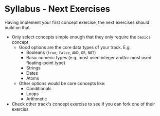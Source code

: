 # Syllabus - Next Exercises

Having implement your first concept exercise, the next exercises should build on that.

- Only select concepts simple enough that they only require the `basics` concept
  - Good options are the core data types of your track. E.g.
    - Booleans (`true`, `false`, `AND`, `OR`, `NOT`)
    - Basic numeric types (e.g. most used integer and/or most used floating-point type)
    - Strings
    - Dates
    - Atoms
  - Other options would be core concepts like:
    - Conditionals
    - Loops
    - Arithmetic
- Check other track's concept exercise to see if you can fork one of their exerciss
